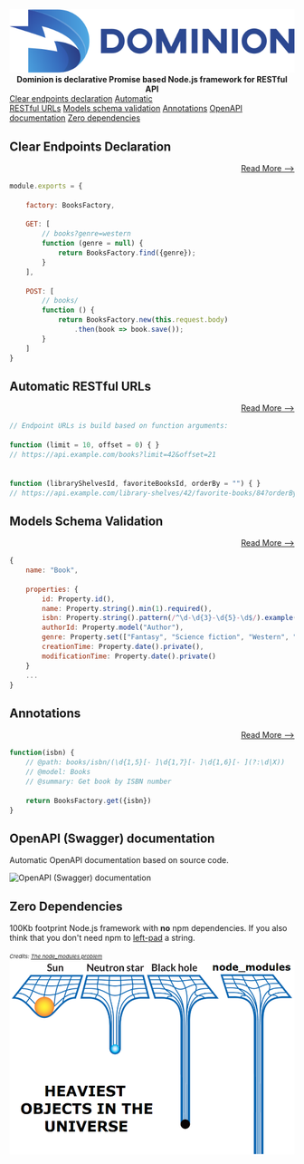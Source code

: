 <div style="text-align: center">
    <div class="homepage-logo">
        <img src="/assets/logo.svg" alt="Dominion Node.js RESTful API framework logo" />
    </div>
    <strong>Dominion is declarative Promise based Node.js framework for RESTful API</strong>
</div>


<div class="out-of-the-box">   
<a href="#clear-declaration" class="sp">Clear endpoints declaration</a>
<a href="#correct-restful-urls" class="sp">Automatic <br/> RESTful URLs</a>
<a href="#models-schema-validation" class="sp">Models schema validation</a>    
<a href="#annotations" class="sp">Annotations</a>    
<a href="#openapi-documentation" class="sp">OpenAPI documentation</a>    
<a href="#zero-dependencies" class="sp">Zero dependencies</a>  
</div>

  
  
<div id="clear-declaration">

## Clear Endpoints Declaration
<div style="text-align: right"> 

[Read More &xrarr;](/controllers)
</div>

```js
module.exports = {

    factory: BooksFactory,

    GET: [
        // books?genre=western
        function (genre = null) {
            return BooksFactory.find({genre});
        }
    ],

    POST: [
        // books/
        function () {
            return BooksFactory.new(this.request.body)
                .then(book => book.save());
        }
    ]
}
```
</div>

<div id="correct-restful-urls">

## Automatic RESTful URLs
<div style="text-align: right"> 

[Read More &xrarr;](/controllers/uri-creation)
</div>

```js
// Endpoint URLs is build based on function arguments:

function (limit = 10, offset = 0) { }
// https://api.example.com/books?limit=42&offset=21


function (libraryShelvesId, favoriteBooksId, orderBy = "") { }
// https://api.example.com/library-shelves/42/favorite-books/84?orderBy=+author

```
</div>


<div id="models-schema-validation">

## Models Schema Validation
<div style="text-align: right"> 

[Read More &xrarr;](/properties)
</div>

```js
{
    name: "Book",
    
    properties: {
        id: Property.id(),
        name: Property.string().min(1).required(),
        isbn: Property.string().pattern(/^\d-\d{3}-\d{5}-\d$/).example("0-330-25864-8"),
        authorId: Property.model("Author"),
        genre: Property.set(["Fantasy", "Science fiction", "Western", "Romance"]),
        creationTime: Property.date().private(),
        modificationTime: Property.date().private()
    }
    ...
}
```
</div>

<div id="annotations">

## Annotations
<div style="text-align: right"> 

[Read More &xrarr;](/annotations)
</div>

```js
function(isbn) {
    // @path: books/isbn/(\d{1,5}[- ]\d{1,7}[- ]\d{1,6}[- ](?:\d|X))
    // @model: Books    
    // @summary: Get book by ISBN number
    
    return BooksFactory.get({isbn})
}
```
</div>

<div id="openapi-documentation">

## OpenAPI (Swagger) documentation

Automatic OpenAPI documentation based on source code.

![OpenAPI (Swagger) documentation](/assets/openapі.png)
</div>

<div id="zero-dependencies">

## Zero Dependencies

100Kb footprint Node.js framework with __no__ npm dependencies. If you also think that
you don't need npm to [left-pad](https://www.theregister.co.uk/2016/03/23/npm_left_pad_chaos/) a string. 

_<small style="font-size:.6rem">Credits: [The node_modules problem](https://dev.to/leoat12/the-nodemodules-problem-29dc)</small>_
![OpenAPI (Swagger) documentation](/assets/node_modules.png)
</div>
